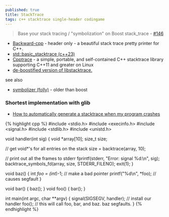 ```yaml
---
published: true
title: StackTrace
tags: c++ stacktrace single-header codingame
---
```

> Base your stack tracing / "symbolization" on Boost stack_trace - [#146](https://github.com/doctest/doctest/issues/146)

- [Backward-cpp](https://github.com/bombela/backward-cpp?tab=readme-ov-file#backward-cpp-) - header only - a beautiful stack trace pretty printer for C++.
- [std::basic_stacktrace (c++23)](https://en.cppreference.com/w/cpp/utility/basic_stacktrace)
- [Cpptrace](https://github.com/jeremy-rifkin/cpptrace) - a simple, portable, and self-contained C++ stacktrace library supporting C++11 and greater on Linux
- [de-boostified version of libstacktrace.](https://github.com/eyalroz/stacktrace/)

see also
- [symbolizer (folly)](https://github.com/facebook/folly/tree/main/folly/experimental/symbolizer) - older than boost

### Shortest implementation with glib

- [How to automatically generate a stacktrace when my program crashes](https://stackoverflow.com/questions/77005/how-to-automatically-generate-a-stacktrace-when-my-program-crashes)

{% highlight cpp %}
#include <stdio.h>
#include <execinfo.h>
#include <signal.h>
#include <stdlib.h>
#include <unistd.h>


void handler(int sig) {
  void *array[10];
  size_t size;

  // get void*'s for all entries on the stack
  size = backtrace(array, 10);

  // print out all the frames to stderr
  fprintf(stderr, "Error: signal %d:\n", sig);
  backtrace_symbols_fd(array, size, STDERR_FILENO);
  exit(1);
}

void baz() {
 int *foo = (int*)-1; // make a bad pointer
  printf("%d\n", *foo);       // causes segfault
}

void bar() { baz(); }
void foo() { bar(); }


int main(int argc, char **argv) {
  signal(SIGSEGV, handler);   // install our handler
  foo(); // this will call foo, bar, and baz.  baz segfaults.
}
{% endhighlight %}